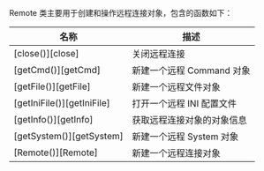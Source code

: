 Remote 类主要用于创建和操作远程连接对象，包含的函数如下：

| 名称 | 描述 |
|------|------|
| [close()][close] | 关闭远程连接 |
| [getCmd()][getCmd] | 新建一个远程 Command 对象 |
| [getFile()][getFile] | 新建一个远程文件对象 |
| [getIniFile()][getIniFile] | 打开一个远程 INI 配置文件 |
| [getInfo()][getInfo] | 获取远程连接对象的对象信息 |
| [getSystem()][getSystem] | 新建一个远程 System 对象 |
| [Remote()][Remote] | 新建一个远程连接对象 |

[^_^]:
     本文使用的所有引用及链接
[close]:manual/Manual/Sequoiadb_Command/Remote/close.md
[getCmd]:manual/Manual/Sequoiadb_Command/Remote/getCmd.md
[getFile]:manual/Manual/Sequoiadb_Command/Remote/getFile.md
[getIniFile]:manual/Manual/Sequoiadb_Command/Remote/getIniFile.md
[getInfo]:manual/Manual/Sequoiadb_Command/Remote/getInfo.md
[getSystem]:manual/Manual/Sequoiadb_Command/Remote/getSystem.md
[Remote]:manual/Manual/Sequoiadb_Command/Remote/Remote.md